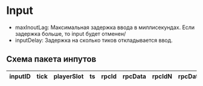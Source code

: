 # Input

- maxInoutLag: Максимальная задержка ввода в миллисекундах. Если задержка больше, то input будет отменен/
- inputDelay: Задержка на сколько тиков откладывается ввод.

## Схема пакета инпутов

| inputID | tick | playerSlot | ts | rpcId | rpcData | rpcIdN | rpcDataN |
|---------|------|------------|----|-------|---------|--------|----------|
